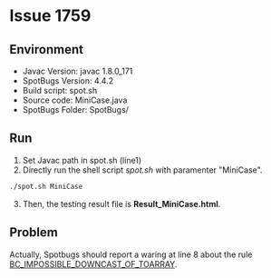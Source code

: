 # Issue 1759

## Environment
* Javac Version: javac 1.8.0_171
* SpotBugs Version: 4.4.2
* Build script: spot.sh
* Source code: MiniCase.java
* SpotBugs Folder: SpotBugs/

## Run

1. Set Javac path in spot.sh (line1)
2. Directly run the shell script *spot.sh* with paramenter "MiniCase".
```bash
./spot.sh MiniCase
```
3. Then, the testing result file is **Result_MiniCase.html**.

## Problem

Actually, Spotbugs should report a waring at line 8 about the rule [BC_IMPOSSIBLE_DOWNCAST_OF_TOARRAY](https://spotbugs.readthedocs.io/en/latest/bugDescriptions.html#bc-impossible-downcast-of-toarray-result-bc-impossible-downcast-of-toarray).
